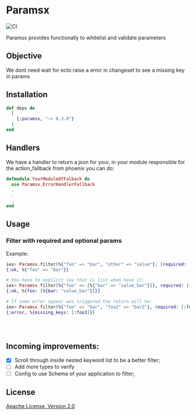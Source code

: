 # Paramsx

![CI](https://github.com/BCecatto/Paramsx/workflows/CI/badge.svg?branch=master)

Paramsx provides functionally to whitelist and validate parameters

## Objective

We dont need wait for ecto raise a error in changeset to see a missing key in params

## Installation

```elixir
def deps do
  [
    {:paramsx, "~> 0.3.0"}
  ]
end
```

## Handlers
We have a handler to return a json for your, in your module responsible for the action_fallback from phoenix
you can do:

```elixir
defmodule YourModuleOfFalback do
  use Paramsx.ErrorHandlerFallback
  .
  .
  .
end
```
## Usage
### Filter with required and optional params

Example:
```elixir
iex> Paramsx.filter(%{"foo" => "bar", "other" => "value"}, [required: [:foo], optional: []])
{:ok, %{"foo" => "bar"}}

# You have to explicit say that is list when have it:
iex> Paramsx.filter(%{"foo" => [%{"bar" => "value_bar"}]}, required: [foo_list: [:bar]])
{:ok, %{foo: [%{bar: "value_bar"}]}}

# If some error appear was triggered the return will be:
iex> Paramsx.filter(%{"foo" => "bar", "foo2" => "bar2"}, required: [:foo3])
{:error, %{missing_keys: [:foo3]}}


 
```

## Incoming improvements:
  - [x] Scroll through inside nested keyword list to be a better filter;
  - [ ] Add more types to verify
  - [ ] Config to use Schema of your application to filter;

## License
[Apache License, Version 2.0](LICENSE) 
